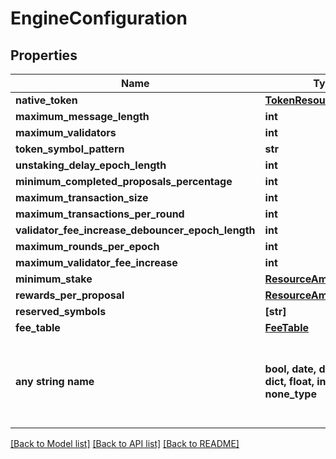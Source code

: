 # EngineConfiguration


## Properties
Name | Type | Description | Notes
------------ | ------------- | ------------- | -------------
**native_token** | [**TokenResourceIdentifier**](TokenResourceIdentifier.md) |  | 
**maximum_message_length** | **int** |  | 
**maximum_validators** | **int** |  | 
**token_symbol_pattern** | **str** |  | 
**unstaking_delay_epoch_length** | **int** |  | 
**minimum_completed_proposals_percentage** | **int** |  | 
**maximum_transaction_size** | **int** |  | 
**maximum_transactions_per_round** | **int** |  | 
**validator_fee_increase_debouncer_epoch_length** | **int** |  | 
**maximum_rounds_per_epoch** | **int** |  | 
**maximum_validator_fee_increase** | **int** |  | 
**minimum_stake** | [**ResourceAmount**](ResourceAmount.md) |  | 
**rewards_per_proposal** | [**ResourceAmount**](ResourceAmount.md) |  | 
**reserved_symbols** | **[str]** |  | 
**fee_table** | [**FeeTable**](FeeTable.md) |  | 
**any string name** | **bool, date, datetime, dict, float, int, list, str, none_type** | any string name can be used but the value must be the correct type | [optional]

[[Back to Model list]](../README.md#documentation-for-models) [[Back to API list]](../README.md#documentation-for-api-endpoints) [[Back to README]](../README.md)


